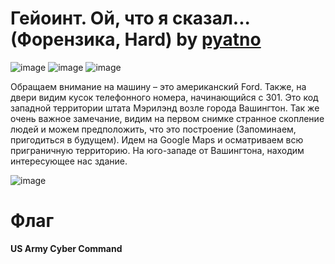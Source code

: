 # Гейоинт. Ой, что я сказал... (Форензика, Hard) by [pyatno](https://github.com/pyatno)

![image](https://github.com/rolegiv/CTF-Writeups/assets/147992165/866cbd1d-6473-41cd-a356-b5823402709c)
![image](https://github.com/rolegiv/CTF-Writeups/assets/147992165/7413e08a-f9bc-4aea-9633-749c7232176b)
![image](https://github.com/rolegiv/CTF-Writeups/assets/147992165/007cef60-5d5b-4c96-85ce-5747634f9625)

Обращаем внимание на машину – это американский Ford. Также, на двери видим кусок телефонного номера, начинающийся с 301. Это код западной территории штата Мэрилэнд возле города Вашингтон. Так же очень важное замечание, видим на первом снимке странное скопление людей и можем предположить, что это построение (Запоминаем, пригодиться в будущем). Идем на Google Maps и осматриваем всю приграничную территорию. На юго-западе от Вашингтона, находим интересующее нас здание.

![image](https://github.com/rolegiv/CTF-Writeups/assets/147992165/1f0ba549-c113-498f-9861-b36c167d4e45)

# Флаг
**US Army Cyber Command**
